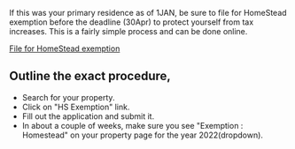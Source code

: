 If this was your primary residence as of 1JAN, be sure to file for HomeStead exemption before the deadline (30Apr) to protect yourself from tax increases.
This is a fairly simple process and can be done online.

[File for HomeStead exemption](https://search.wcad.org)


## Outline the exact procedure,
 * Search for your property.
 * Click on "HS Exemption" link.
 * Fill out the application and submit it.
 * In about a couple of weeks, make sure you see "Exemption : Homestead" on your property page for the year 2022(dropdown).


